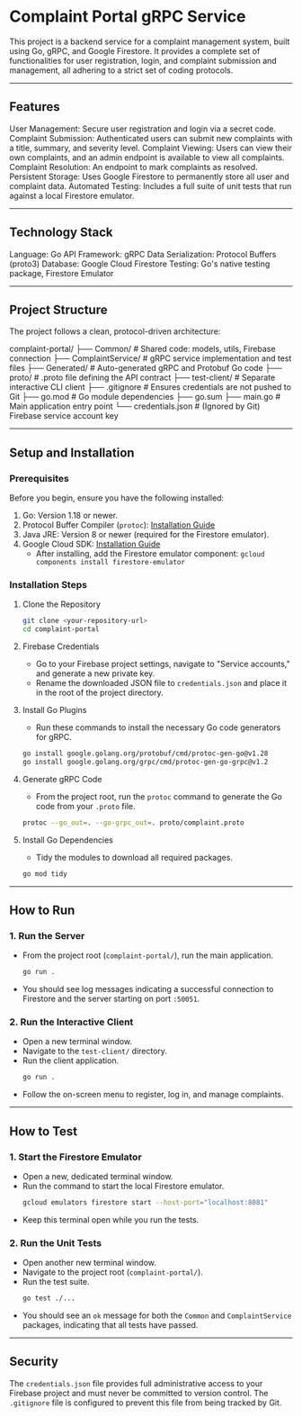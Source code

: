 # Complaint Portal gRPC Service

This project is a backend service for a complaint management system, built using Go, gRPC, and Google Firestore. It provides a complete set of functionalities for user registration, login, and complaint submission and management, all adhering to a strict set of coding protocols.

---

## Features

User Management: Secure user registration and login via a secret code.
Complaint Submission: Authenticated users can submit new complaints with a title, summary, and severity level.
Complaint Viewing: Users can view their own complaints, and an admin endpoint is available to view all complaints.
Complaint Resolution: An endpoint to mark complaints as resolved.
Persistent Storage: Uses Google Firestore to permanently store all user and complaint data.
Automated Testing: Includes a full suite of unit tests that run against a local Firestore emulator.

---

## Technology Stack

Language: Go
API Framework: gRPC
Data Serialization: Protocol Buffers (proto3)
Database: Google Cloud Firestore
Testing: Go's native testing package, Firestore Emulator

---

## Project Structure

The project follows a clean, protocol-driven architecture:


complaint-portal/
├── Common/                  # Shared code: models, utils, Firebase connection
├── ComplaintService/        # gRPC service implementation and test files
├── Generated/               # Auto-generated gRPC and Protobuf Go code
├── proto/                   # .proto file defining the API contract
├── test-client/             # Separate interactive CLI client
├── .gitignore               # Ensures credentials are not pushed to Git
├── go.mod                   # Go module dependencies
├── go.sum
├── main.go                  # Main application entry point
└── credentials.json         # (Ignored by Git) Firebase service account key


---

## Setup and Installation

### Prerequisites

Before you begin, ensure you have the following installed:
1.  Go: Version 1.18 or newer.
2.  Protocol Buffer Compiler (`protoc`): [Installation Guide](https://grpc.io/docs/protoc-installation/)
3.  Java JRE: Version 8 or newer (required for the Firestore emulator).
4.  Google Cloud SDK: [Installation Guide](https://cloud.google.com/sdk/docs/install)
    - After installing, add the Firestore emulator component: `gcloud components install firestore-emulator`

### Installation Steps

1.  Clone the Repository
    ```bash
    git clone <your-repository-url>
    cd complaint-portal
    ```

2.  Firebase Credentials
    - Go to your Firebase project settings, navigate to "Service accounts," and generate a new private key.
    - Rename the downloaded JSON file to `credentials.json` and place it in the root of the project directory.

3.  Install Go Plugins
    - Run these commands to install the necessary Go code generators for gRPC.
    ```bash
    go install google.golang.org/protobuf/cmd/protoc-gen-go@v1.28
    go install google.golang.org/grpc/cmd/protoc-gen-go-grpc@v1.2
    ```

4.  Generate gRPC Code
    - From the project root, run the `protoc` command to generate the Go code from your `.proto` file.
    ```bash
    protoc --go_out=. --go-grpc_out=. proto/complaint.proto
    ```

5.  Install Go Dependencies
    - Tidy the modules to download all required packages.
    ```bash
    go mod tidy
    ```

---

## How to Run

### 1. Run the Server

-   From the project root (`complaint-portal/`), run the main application.
    ```bash
    go run .
    ```
-   You should see log messages indicating a successful connection to Firestore and the server starting on port `:50051`.

### 2. Run the Interactive Client

-   Open a new terminal window.
-   Navigate to the `test-client/` directory.
-   Run the client application.
    ```bash
    go run .
    ```
-   Follow the on-screen menu to register, log in, and manage complaints.

---

## How to Test

### 1. Start the Firestore Emulator

-   Open a new, dedicated terminal window.
-   Run the command to start the local Firestore emulator.
    ```bash
    gcloud emulators firestore start --host-port="localhost:8081"
    ```
-   Keep this terminal open while you run the tests.

### 2. Run the Unit Tests

-   Open another new terminal window.
-   Navigate to the project root (`complaint-portal/`).
-   Run the test suite.
    ```bash
    go test ./...
    ```
-   You should see an `ok` message for both the `Common` and `ComplaintService` packages, indicating that all tests have passed.

---

## Security

The `credentials.json` file provides full administrative access to your Firebase project and must never be committed to version control. The `.gitignore` file is configured to prevent this file from being tracked by Git.
